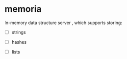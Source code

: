 # memoria
In-memory data structure server , which supports storing:

- [ ] strings
- [ ] hashes
- [ ] lists


